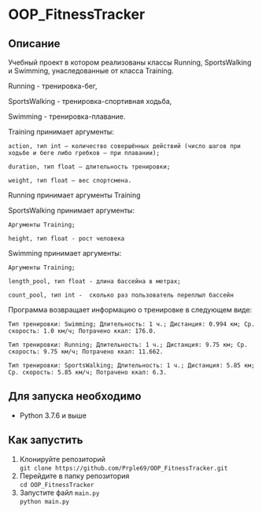 # OOP_FitnessTracker
## Описание
Учебный проект в котором реализованы классы Running, SportsWalking и Swimming, унаследованные от класса Training.

Running - тренировка-бег,

SportsWalking - тренировка-спортивная ходьба,

Swimming - тренировка-плавание.

Training принимает аргументы:

`action, тип int — количество совершённых действий (число шагов при ходьбе и беге либо гребков — при плавании);`
  
`duration, тип float — длительность тренировки;`
  
`weight, тип float — вес спортсмена.`
 
Running принимает аргументы Training

SportsWalking принимает аргументы:

`Аргументы Training;`

`height, тип float - рост человека`

Swimming принимает аргументы:

`Аргументы Training;`

`length_pool, тип float - длина бассейна в метрах;`

`count_pool, тип int -  сколько раз пользователь переплыл бассейн`

Программа возвращает информацию о тренировке в следующем виде:

`Тип тренировки: Swimming; Длительность: 1 ч.; Дистанция: 0.994 км; Ср. скорость: 1.0 км/ч; Потрачено ккал: 176.0.`

`Тип тренировки: Running; Длительность: 1 ч.; Дистанция: 9.75 км; Ср. скорость: 9.75 км/ч; Потрачено ккал: 11.662.`

`Тип тренировки: SportsWalking; Длительность: 1 ч.; Дистанция: 5.85 км; Ср. скорость: 5.85 км/ч; Потрачено ккал: 6.3.`

## Для запуска необходимо
- Python 3.7.6 и выше

## Как запустить
1. Клонируйте репозиторий  
`git clone https://github.com/Prple69/OOP_FitnessTracker.git`
2. Перейдите в папку репозитория  
`cd OOP_FitnessTracker`
3. Запустите файл `main.py`  
`python main.py`
